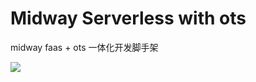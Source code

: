 # Midway Serverless with ots

midway faas + ots 一体化开发脚手架

![](https://gw.alicdn.com/tfs/TB1owaLaepyVu4jSZFhXXbBpVXa-1266-1232.png)